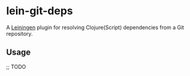 # lein-git-deps

A [Leiningen](https://leiningen.org/) plugin for resolving Clojure(Script) dependencies from a Git repository.

## Usage

;; TODO
